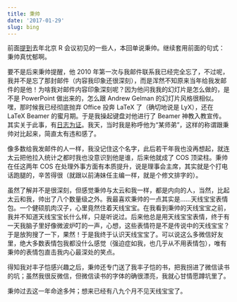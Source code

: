 ```yaml
---
title: 秉帅
date: '2017-01-29'
slug: bing
---
```


前面[提到](/cn/2017/01/blog/)去年北京 R 会议初见的一些人，本回单说秉帅。继续套用前面的句式：秉帅真忧郁啊。

要不是后来秉帅提醒，他 2010 年第一次与我邮件联系我已经完全忘了，不过呢，我并不是忘了那封邮件（内容我印象还很深刻），而是浑然不知原来当年给我发邮件的是他！为啥我对邮件内容印象深刻呢？因为他问我我的幻灯片是怎么做的，是不是 PowerPoint 做出来的，怎么跟 Andrew Gelman 的幻灯片风格很相似。嘿，那时候我已经彻底抛弃 Office 投奔 LaTeX 了（确切地说是 LyX），还在 LaTeX Beamer 的蜜月期。于是我操起键盘对他进行了 Beamer 神教入教宣传。其实关于此事，有[日志为证](/cn/2010/12/software-to-make-slides/)。我天，当时我是称呼他为“某师弟”，这样的称谓跟秉帅对比起来，简直太有违和感了。

像多数给我发邮件的人一样，我没记住这个名字，此后若干年我也没再想起，就连太云把他拉入统计之都时我也没意识到他是谁，后来他就成了 COS 顶梁柱。秉帅在任这两年 COS 在处理外事方面有本质提升，说是理事会主席，其实就是个打电话跑腿的，辛苦得很（就跟以前涛妹任主编一样，就是个修文排字的）。

虽然了解并不是很深刻，但感觉秉帅与太云和我一样，都是内向的人，当然，比起太云和我，帅出了八个数量级之外。我最喜欢秉帅的一点其实是……天线宝宝表情包。一个健硕肌肉汉子，心里竟然住着天线宝宝。在我看到秉帅的天线宝宝之前，我并不知道天线宝宝长什么样，只是听说过。后来他总是用天线宝宝表情，终于有一天我脑子里好像微波炉叮的一声，心想，这些表情符是不是传说中的天线宝宝？于是放狗搜了一下，果然！于是我终于认识天线宝宝了。可以说这么多微信好友里，绝大多数表情包我都没什么感觉（强迫症如我，也几乎从不用表情包），唯有秉帅的表情包直击我内心最深处的笑点。

得知我对丰子恺感兴趣之后，秉帅还专门送了我丰子恺的书，把我拐进了微信读书的坑；虽然我很反微信，但微信读书的字体的确很漂亮，我就心甘情愿蹲坑里了。

秉帅过去这一年命途多舛；想来已经有八九个月不见天线宝宝了。

